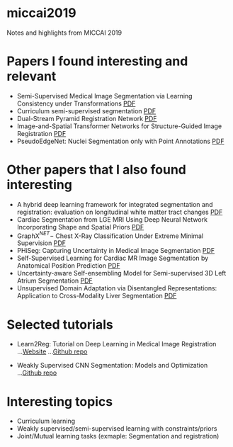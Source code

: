 # miccai2019
Notes and highlights from MICCAI 2019

# Papers I found interesting and relevant

* Semi-Supervised Medical Image Segmentation via Learning Consistency under Transformations [PDF](https://arxiv.org/pdf/1911.01218.pdf)
* Curriculum semi-supervised segmentation [PDF](https://arxiv.org/pdf/1904.05236.pdf)
* Dual-Stream Pyramid Registration Network [PDF](https://arxiv.org/pdf/1909.11966.pdf)
* Image-and-Spatial Transformer Networks for Structure-Guided Image Registration [PDF](https://arxiv.org/pdf/1907.09200.pdf)
* PseudoEdgeNet: Nuclei Segmentation only with Point Annotations [PDF](https://arxiv.org/pdf/1906.02924.pdf)

# Other papers that I also found interesting

* A hybrid deep learning framework for integrated segmentation and registration: evaluation on longitudinal white matter tract changes [PDF](https://arxiv.org/pdf/1908.10221.pdf)
* Cardiac Segmentation from LGE MRI Using Deep Neural Network Incorporating Shape and Spatial Priors [PDF](https://arxiv.org/pdf/1908.10221.pdf)
* GraphX$^{NET}-$ Chest X-Ray Classification Under Extreme Minimal Supervision [PDF](https://arxiv.org/pdf/1907.10085.pdf)
* PHiSeg: Capturing Uncertainty in Medical Image Segmentation [PDF](https://arxiv.org/pdf/1906.04045.pdf)
* Self-Supervised Learning for Cardiac MR Image Segmentation by Anatomical Position Prediction [PDF](https://arxiv.org/pdf/1907.02757.pdf)
* Uncertainty-aware Self-ensembling Model for Semi-supervised 3D Left Atrium Segmentation [PDF](https://arxiv.org/pdf/1907.07034.pdf)
* Unsupervised Domain Adaptation via Disentangled Representations: Application to Cross-Modality Liver Segmentation [PDF](https://arxiv.org/pdf/1907.13590.pdf)

# Selected tutorials

* Learn2Reg: Tutorial on Deep Learning in Medical Image Registration 
...[Website](https://learn2reg.github.io/)
...[Github repo](https://github.com/learn2reg/tutorials2019)

* Weakly Supervised CNN Segmentation: Models and Optimization
...[Github repo](https://github.com/LIVIAETS/miccai_weakly_supervised_tutorial)

# Interesting topics

* Curriculum learning
* Weakly supervised/semi-supervised learning with constraints/priors
* Joint/Mutual learning tasks (exmaple: Segmentation and registration)